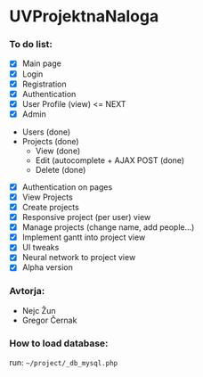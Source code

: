 # UVProjektnaNaloga
### To do list:
- [x] Main page
- [x] Login
- [x] Registration
- [x] Authentication
- [x] User Profile (view) <= NEXT
- [x] Admin 
 - Users (done)
 - Projects (done)
   - View (done)
   - Edit (autocomplete + AJAX POST (done)
   - Delete (done)
- [x] Authentication on pages
- [x] View Projects
- [x] Create projects
- [x] Responsive project (per user) view
- [x] Manage projects (change name, add people...)
- [x] Implement gantt into project view
- [x] UI tweaks
- [x] Neural network to project view
- [x] Alpha version

### Avtorja:
- Nejc Žun
- Gregor Černak

### How to load database:
run:
```~/project/_db_mysql.php```

